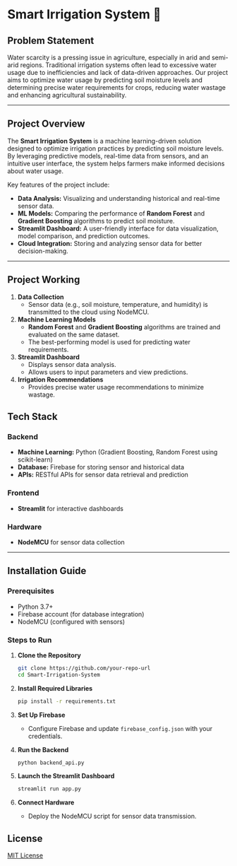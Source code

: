 
# Smart Irrigation System 🌱  

## Problem Statement  
Water scarcity is a pressing issue in agriculture, especially in arid and semi-arid regions. Traditional irrigation systems often lead to excessive water usage due to inefficiencies and lack of data-driven approaches. Our project aims to optimize water usage by predicting soil moisture levels and determining precise water requirements for crops, reducing water wastage and enhancing agricultural sustainability.  

---

## Project Overview  
The **Smart Irrigation System** is a machine learning-driven solution designed to optimize irrigation practices by predicting soil moisture levels. By leveraging predictive models, real-time data from sensors, and an intuitive user interface, the system helps farmers make informed decisions about water usage.  

Key features of the project include:  
- **Data Analysis:** Visualizing and understanding historical and real-time sensor data.  
- **ML Models:** Comparing the performance of **Random Forest** and **Gradient Boosting** algorithms to predict soil moisture.  
- **Streamlit Dashboard:** A user-friendly interface for data visualization, model comparison, and prediction outcomes.  
- **Cloud Integration:** Storing and analyzing sensor data for better decision-making.  

---

## Project Working  

1. **Data Collection**  
   - Sensor data (e.g., soil moisture, temperature, and humidity) is transmitted to the cloud using NodeMCU.  
2. **Machine Learning Models**  
   - **Random Forest** and **Gradient Boosting** algorithms are trained and evaluated on the same dataset.  
   - The best-performing model is used for predicting water requirements.  
3. **Streamlit Dashboard**  
   - Displays sensor data analysis.  
   - Allows users to input parameters and view predictions.  
4. **Irrigation Recommendations**  
   - Provides precise water usage recommendations to minimize wastage.  
## Tech Stack  

### Backend  
- **Machine Learning:** Python (Gradient Boosting, Random Forest using scikit-learn)  
- **Database:** Firebase for storing sensor and historical data  
- **APIs:** RESTful APIs for sensor data retrieval and prediction  

### Frontend  
- **Streamlit** for interactive dashboards  

### Hardware  
- **NodeMCU** for sensor data collection  

---

## Installation Guide  

### Prerequisites  
- Python 3.7+  
- Firebase account (for database integration)  
- NodeMCU (configured with sensors)  

### Steps to Run  

1. **Clone the Repository**  
   ```bash  
   git clone https://github.com/your-repo-url  
   cd Smart-Irrigation-System  
   ```  

2. **Install Required Libraries**  
   ```bash  
   pip install -r requirements.txt  
   ```  

3. **Set Up Firebase**  
   - Configure Firebase and update `firebase_config.json` with your credentials.  

4. **Run the Backend**  
   ```bash  
   python backend_api.py  
   ```  

5. **Launch the Streamlit Dashboard**  
   ```bash  
   streamlit run app.py  
   ```  

6. **Connect Hardware**  
   - Deploy the NodeMCU script for sensor data transmission.  

## License  
[MIT License](LICENSE)  
